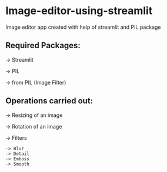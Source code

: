 # Image-editor-using-streamlit
 
Image editor app created with help of streamlit and PIL package

## Required Packages:

-> Streamlit 

-> PIL

-> from PIL (Image Filter)

## Operations carried out:

-> Resizing of an image

-> Rotation of an image

-> Filters 

    -> Blur
    -> Detail
    -> Emboss
    -> Smooth
